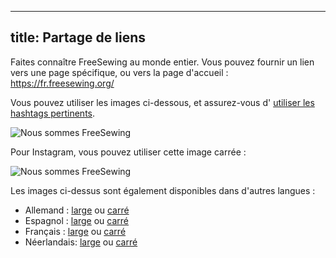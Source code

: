 ***

## title: Partage de liens

Faites connaître FreeSewing au monde entier. Vous pouvez fournir un lien vers une page spécifique, ou vers la page d'accueil : https://fr.freesewing.org/

Vous pouvez utiliser les images ci-dessous, et assurez-vous d' [utiliser les hashtags pertinents](/community/hashtags/).

<img src="/share/en.wide.png" alt="Nous sommes FreeSewing" style="max-height: 25vh;" class="shadow" />

Pour Instagram, vous pouvez utiliser cette image carrée :

<img src="/share/en.square.png" alt="Nous sommes FreeSewing" style="max-height: 25vh;" class="shadow" />

Les images ci-dessus sont également disponibles dans d'autres langues :

*   Allemand : [large](/share/de.wide.jpg) ou [carré](/share/de.square.jpg)
*   Espagnol : [large](/share/es.wide.jpg) ou [carré](/share/es.square.jpg)
*   Français : [large](/share/fr.wide.jpg) ou [carré](/share/fr.square.jpg)
*   Néerlandais: [large](/share/nl.wide.jpg) ou [carré](/share/nl.square.jpg)
